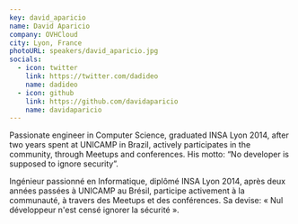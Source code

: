 ```yaml
---
key: david_aparicio
name: David Aparicio
company: OVHCloud
city: Lyon, France
photoURL: speakers/david_aparicio.jpg
socials:
  - icon: twitter
    link: https://twitter.com/dadideo
    name: dadideo
  - icon: github
    link: https://github.com/davidaparicio
    name: davidaparicio
---
```


Passionate engineer in Computer Science, graduated INSA Lyon 2014, after two years spent at UNICAMP in Brazil, actively participates in the community, through Meetups and conferences. His motto: “No developer is supposed to ignore security”.

Ingénieur passionné en Informatique, diplômé INSA Lyon 2014, après deux années passées à UNICAMP au Brésil, participe activement à la communauté, à travers des Meetups et des conférences. Sa devise: « Nul développeur n'est censé ignorer la sécurité ».